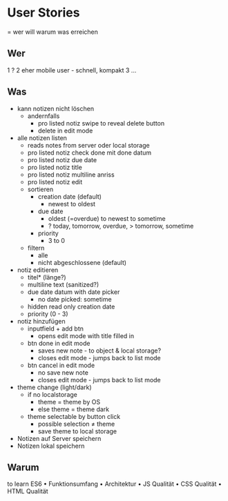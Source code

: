 # User Stories

= wer will warum was erreichen

## Wer

1 ?
2 eher mobile user - schnell, kompakt
3 ...

## Was

- kann notizen nicht löschen
  - andernfalls
    - pro listed notiz swipe to reveal delete button
    - delete in edit mode
- alle notizen listen
  - reads notes from server oder local storage
  - pro listed notiz check done mit done datum
  - pro listed notiz due date
  - pro listed notiz title
  - pro listed notiz multiline anriss
  - pro listed notiz edit
  - sortieren
    - creation date (default)
      - newest to oldest
    - due date
      - oldest (=overdue) to newest to sometime
      - ? today, tomorrow, overdue, > tomorrow, sometime
    - priority
      - 3 to 0
  - filtern
    - alle
    - nicht abgeschlossene (default)
- notiz editieren
  - titel\* (länge?)
  - multiline text (sanitized?)
  - due date datum with date picker
    - no date picked: sometime
  - hidden read only creation date
  - priority (0 - 3)
- notiz hinzufügen
  - inputfield + add btn
    - opens edit mode with title filled in
  - btn done in edit mode
    - saves new note - to object & local storage?
    - closes edit mode - jumps back to list mode
  - btn cancel in edit mode
    - no save new note
    - closes edit mode - jumps back to list mode
- theme change (light/dark)
  - if no localstorage
    - theme = theme by OS
    - else theme = theme dark
  - theme selectable by button click
    - possible selection ≠ theme
    - save theme to local storage
- Notizen auf Server speichern
- Notizen lokal speichern

## Warum

to learn ES6
• Funktionsumfang
• Architektur
• JS Qualität
• CSS Qualität
• HTML Qualität
